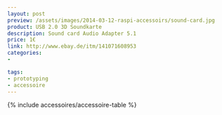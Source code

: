 ```yaml
---
layout: post
preview: /assets/images/2014-03-12-raspi-accessoirs/sound-card.jpg
product: USB 2.0 3D Soundkarte
description: Sound card Audio Adapter 5.1
price: 1€
link: http://www.ebay.de/itm/141071608953
categories:
-

tags:
- prototyping
- accessoire
---
```


{% include accessoires/accessoire-table %}